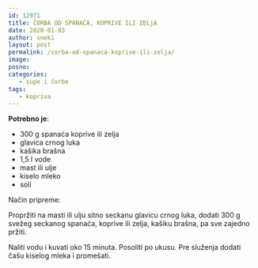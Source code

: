```yaml
---
id: 12971
title: ČORBA OD SPANAĆA, KOPRIVE ILI ZELjA
date: 2020-01-03
author: sneki
layout: post
permalink: /corba-od-spanaca-koprive-ili-zelja/
image: 
posno: 
categories:
   - supe i čorbe
tags:
   - kopriva
---
```

**Potrebno je**:

* 300 g spanaća koprive ili zelja
* glavica crnog luka
* kašika brašna
* 1,5 l vode 
* mast ili ulje
* kiselo mleko
* soli

Način pripreme:

Propržiti na masti ili ulju sitno seckanu glavicu crnog luka, dodati 300 g svežeg seckanog spanaća,
koprive ili zelja, kašiku brašna, pa sve zajedno pržiti. 

Naliti vodu i kuvati oko 15 minuta. Posoliti po ukusu. Pre služenja dodati čašu kiselog mleka i
promešati.
  

